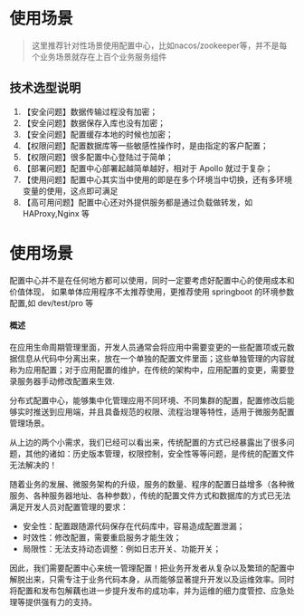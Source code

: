 # 使用场景

> 这里推荐针对性场景使用配置中心，比如nacos/zookeeper等，并不是每个业务场景就存在上百个业务服务组件

## 技术选型说明

1. 【安全问题】数据传输过程没有加密；
2. 【安全问题】数据保存入库也没有加密；
3. 【安全问题】配置缓存本地的时候也加密；
4. 【权限问题】配置数据库等一些敏感性操作时，是由指定的客户配置；
5. 【权限问题】很多配置中心登陆过于简单；
6. 【部署问题】配置中心部署起越简单越好，相对于 Apollo 就过于复杂；
7. 【使用问题】配置中心其实当中使用的即是在多个环境当中切换，还有多环境变量的使用，这点即可满足
8. 【高可用问题】配置中心还对外提供服务都是通过负载做转发，如 HAProxy,Nginx 等

# 使用场景

配置中心并不是在任何地方都可以使用，同时一定要考虑好配置中心的使用成本和价值体现，
如果单体应用程序不太推荐使用，更推荐使用 springboot 的环境参数配置,如 dev/test/pro 等

#### 概述

在应用生命周期管理里面，开发人员通常会将应用中需要变更的一些配置项或元数据信息从代码中分离出来，放在一个单独的配置文件里面；这些单独管理的内容就称为应用配置；对于应用配置的维护，在传统的架构中，应用配置的变更，需要登录服务器手动修改配置来生效.

分布式配置中心，能够集中化管理应用不同环境、不同集群的配置，配置修改后能够实时推送到应用端，并且具备规范的权限、流程治理等特性，适用于微服务配置管理场景。

从上边的两个小需求，我们已经可以看出来，传统配置的方式已经暴露出了很多问题，其他的诸如：历史版本管理，权限控制，安全性等等问题，是传统的配置文件无法解决的！

随着业务的发展、微服务架构的升级，服务的数量、程序的配置日益增多（各种微服务、各种服务器地址、各种参数），传统的配置文件方式和数据库的方式已无法满足开发人员对配置管理的要求：

- 安全性：配置跟随源代码保存在代码库中，容易造成配置泄漏；
- 时效性：修改配置，需要重启服务才能生效；
- 局限性：无法支持动态调整：例如日志开关、功能开关；

因此，我们需要配置中心来统一管理配置！把业务开发者从复杂以及繁琐的配置中解脱出来，只需专注于业务代码本身，从而能够显著提升开发以及运维效率。同时将配置和发布包解藕也进一步提升发布的成功率，并为运维的细力度管控、应急处理等提供强有力的支持。
